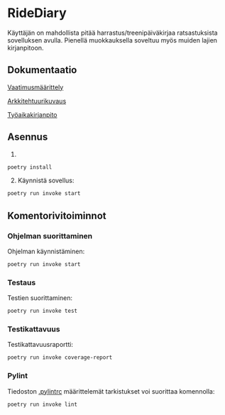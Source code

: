 # RideDiary
Käyttäjän on mahdollista pitää harrastus/treenipäiväkirjaa ratsastuksista sovelluksen avulla. Pienellä muokkauksella soveltuu myös muiden lajien kirjanpitoon.

## Dokumentaatio
[Vaatimusmäärittely](https://github.com/loeppoe/ot-harjoitustyo/blob/master/dokumentaatio/maarittelydokumentti.md)

[Arkkitehtuurikuvaus](https://github.com/loeppoe/ot-harjoitustyo/blob/master/dokumentaatio/arkkitehtuuri.md)

[Työaikakirjanpito](https://github.com/loeppoe/ot-harjoitustyo/blob/master/dokumentaatio/tyoaikakirjanpito.md)


## Asennus

1.

```bash
poetry install
```

2. Käynnistä sovellus:

```bash
poetry run invoke start
```

## Komentorivitoiminnot

### Ohjelman suorittaminen

Ohjelman käynnistäminen:

```bash
poetry run invoke start
```

### Testaus

Testien suorittaminen:

```bash
poetry run invoke test
```

### Testikattavuus

Testikattavuusraportti:

```bash
poetry run invoke coverage-report
```

### Pylint

Tiedoston [.pylintrc](./.pylintrc) määrittelemät tarkistukset voi suorittaa komennolla:

```bash
poetry run invoke lint
```
